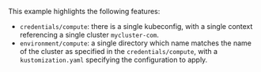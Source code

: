 This example highlights the following features:

- `credentials/compute`: there is a single kubeconfig, with a single context
  referencing a single cluster `mycluster-com`.
- `environment/compute`: a single directory which name matches the name of the
  cluster as specified in the `credentials/compute`, with a `kustomization.yaml`
  specifying the configuration to apply.
